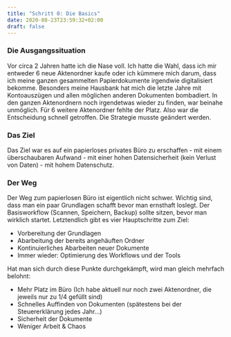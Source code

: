 ```yaml
---
title: "Schritt 0: Die Basics"
date: 2020-08-23T23:59:32+02:00
draft: false
---
```


### Die Ausgangssituation

Vor circa 2 Jahren hatte ich die Nase voll. Ich hatte die Wahl, dass ich mir entweder 6 neue Aktenordner kaufe oder ich kümmere mich darum, dass ich meine ganzen gesammelten Papierdokumente irgendwie digitalisiert bekomme. Besonders meine Hausbank hat mich die letzte Jahre mit Kontoauszügen und allen möglichen anderen Dokumenten bombadiert. In den ganzen Aktenordnern noch irgendetwas wieder zu finden, war beinahe unmöglich. Für 6 weitere Aktenordner fehlte der Platz.
Also war die Entscheidung schnell getroffen. Die Strategie musste geändert werden.

### Das Ziel

Das Ziel war es auf ein papierloses privates Büro zu erschaffen - mit einem überschaubaren Aufwand - mit einer hohen Datensicherheit (kein Verlust von Daten) - mit hohem Datenschutz.

### Der Weg

Der Weg zum papierlosen Büro ist eigentlich nicht schwer. Wichtig sind, dass man ein paar Grundlagen schafft bevor man ernsthaft loslegt. Der Basisworkflow (Scannen, Speichern, Backup) sollte sitzen, bevor man wirklich startet. Letztendlich gibt es vier Hauptschritte zum Ziel:

* Vorbereitung der Grundlagen
* Abarbeitung der bereits angehäuften Ordner
* Kontinuierliches Abarbeiten neuer Dokumente
* Immer wieder: Optimierung des Workflows und der Tools

Hat man sich durch diese Punkte durchgekämpft, wird man gleich mehrfach belohnt:

* Mehr Platz im Büro (Ich habe aktuell nur noch zwei Aktenordner, die jeweils nur zu 1/4 gefüllt sind)
* Schnelles Auffinden von Dokumenten (spätestens bei der Steuererklärung jedes Jahr...)
* Sicherheit der Dokumente
* Weniger Arbeit & Chaos